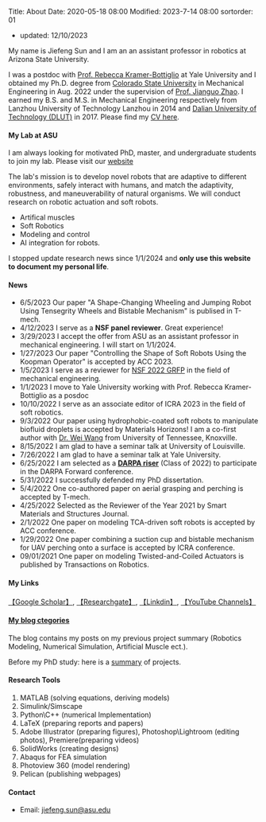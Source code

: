 Title: About
Date: 2020-05-18 08:00
Modified: 2023-7-14 08:00
sortorder: 01

- updated: 12/10/2023

My name is Jiefeng Sun and I am an an assistant professor in robotics at Arizona State University.


I was a postdoc with [Prof. Rebecca Kramer-Bottiglio](https://www.eng.yale.edu/faboratory/) at Yale University and I obtained my Ph.D. degree from [Colorado State University](https://www.engr.colostate.edu/me/) in Mechanical Engineering in Aug. 2022 under the supervision of [Prof. Jianguo Zhao](https://www.engr.colostate.edu/me/dr-jianguo-zhao/).  I earned my B.S. and M.S. in Mechanical Engineering respectively from Lanzhou University of Technology Lanzhou in 2014 and [Dalian University of Technology (DLUT)](http://en.dlut.edu.cn/) in 2017. Please find my [CV here]({static}/pdfs/CV_Jiefeng_Sun.pdf). 


#### My Lab at ASU
I am always looking for motivated PhD, master, and undergraduate students to join my lab. Please visit our [website](http://sunrobotics.lab.asu.edu/)


The lab's mission is to develop novel robots that are adaptive to different environments, safely interact with humans, and match the adaptivity, robustness, and maneuverability of natural organisms. We will conduct research on robotic actuation and soft robots.

- Artifical muscles
- Soft Robotics
- Modeling and control
- AI integration for robots.



I stopped update research news since 1/1/2024 and **only use this website to document my personal life**.


#### News

<!--- 11/1/2022 I start to serve as a guest editor in Frontiers in Robotics and AI under the topic of "Hybrid Actuators".-->
- 6/5/2023 Our paper "A Shape-Changing Wheeling and Jumping Robot Using Tensegrity Wheels and Bistable Mechanism" is publised in T-mech. 
- 4/12/2023 I serve as a **NSF panel reviewer**. Great experience!
- 3/29/2023 I accept the offer from ASU as an assistant professor in mechanical engineering.  I will start on 1/1/2024. 
- 1/27/2023 Our paper "Controlling the Shape of Soft Robots Using the Koopman Operator" is accepted by ACC 2023.
- 1/5/2023 I serve as a reviewer for [NSF 2022 GRFP](https://www.nsfgrfp.org/) in the field of mechanical engineering.
- 1/1/2023 I move to Yale University working with Prof. Rebecca Kramer-Bottiglio as a posdoc 
- 10/10/2022 I serve as an associate editor of ICRA 2023 in the field of soft robotics. 
- 9/3/2022 Our paper using hydrophobic-coated soft robots to manipulate biofluid droplets is accepted by Materials Horizons! I am a co-first author with [Dr. Wei Wang](https://mabe.utk.edu/people/wei-wang/) from University of Tennessee, Knoxville.
- 8/15/2022 I am glad to have a seminar talk at University of Louisville. 
- 7/26/2022 I am glad to have a seminar talk at Yale University. 
- 6/25/2022 I am selected as a [**DARPA riser**]({static}/images/DARPA_RISER.png) (Class of 2022) to participate in the DARPA Forward conference. 
- 5/31/2022 I successfully defended my PhD dissertation.  
- 5/4/2022 One co-authored paper on aerial grasping and perching is accepted by T-mech.
- 4/25/2022 Selected as the Reviewer of the Year 2021 by Smart Materials and Structures Journal.
- 2/1/2022 One paper on modeling TCA-driven soft robots is accepted by ACC conference.
- 1/29/2022  One paper combining a suction cup and bistable mechanism for UAV perching onto a surface is accepted by ICRA conference.
- 09/01/2021 One paper on modeling Twisted-and-Coiled Actuators is published by Transactions on Robotics.


#### My Links
[【Google Scholar】](https://scholar.google.com/citations?user=fjUoHOsAAAAJ&hl=en), [【Researchgate】](https://www.researchgate.net/profile/Jiefeng_Sun2), [【Linkdin】](https://www.linkedin.com/in/jiefeng-sun/), [【YouTube Channels】](https://www.youtube.com/channel/UCkeHwaZrEeFG-GXNSTONIzg)

#### [My blog ctegories](https://jiefengsun.github.io/categories.html)
The blog contains my posts on my previous project summary (Robotics Modeling, Numerical Simulation, Artificial Muscle ect.).

Before my PhD study: here is a [summary]({filename}/category/Before_PhD.md) of projects.

#### Research Tools

1. MATLAB (solving equations, deriving models) 
1. Simulink/Simscape
1. Python\C++ (numerical Implementation)
1. LaTeX (preparing reports and papers) 
1. Adobe Illustrator (preparing figures), Photoshop\Lightroom (editing photos), Premiere(preparing videos)
1. SolidWorks (creating designs)
1. Abaqus for FEA simulation
1. Photoview 360 (model rendering)
1. Pelican (publishing webpages)  

#### Contact
- Email: <jiefeng.sun@asu.edu>